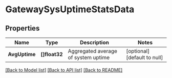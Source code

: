 # GatewaySysUptimeStatsData

## Properties
Name | Type | Description | Notes
------------ | ------------- | ------------- | -------------
**AvgUptime** | **[]float32** | Aggregated average of system uptime | [optional] [default to null]

[[Back to Model list]](../README.md#documentation-for-models) [[Back to API list]](../README.md#documentation-for-api-endpoints) [[Back to README]](../README.md)

